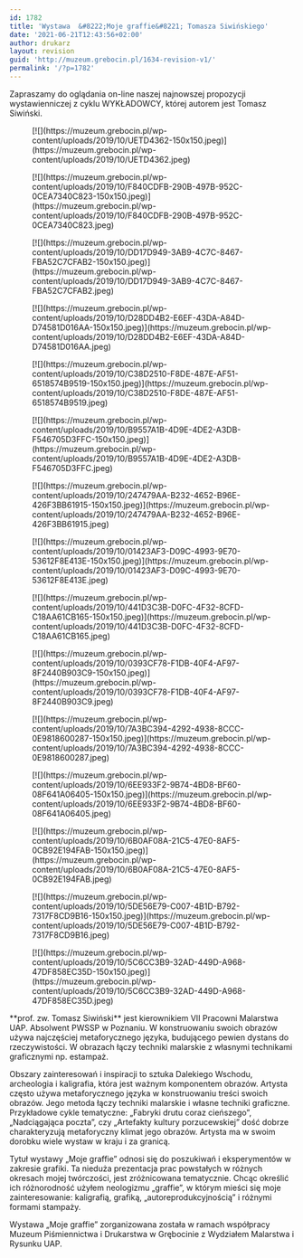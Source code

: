 ```yaml
---
id: 1782
title: 'Wystawa  &#8222;Moje graffie&#8221; Tomasza Siwińskiego'
date: '2021-06-21T12:43:56+02:00'
author: drukarz
layout: revision
guid: 'http://muzeum.grebocin.pl/1634-revision-v1/'
permalink: '/?p=1782'
---
```


Zapraszamy do oglądania on-line naszej najnowszej propozycji wystawienniczej z cyklu WYKŁADOWCY, której autorem jest Tomasz Siwiński.

<div class="gallery galleryid-1782 gallery-columns-5 gallery-size-thumbnail" id="gallery-742"><figure class="gallery-item"><div class="gallery-icon landscape"> [![](https://muzeum.grebocin.pl/wp-content/uploads/2019/10/UETD4362-150x150.jpeg)](https://muzeum.grebocin.pl/wp-content/uploads/2019/10/UETD4362.jpeg) </div></figure><figure class="gallery-item"><div class="gallery-icon landscape"> [![](https://muzeum.grebocin.pl/wp-content/uploads/2019/10/F840CDFB-290B-497B-952C-0CEA7340C823-150x150.jpeg)](https://muzeum.grebocin.pl/wp-content/uploads/2019/10/F840CDFB-290B-497B-952C-0CEA7340C823.jpeg) </div></figure><figure class="gallery-item"><div class="gallery-icon landscape"> [![](https://muzeum.grebocin.pl/wp-content/uploads/2019/10/DD17D949-3AB9-4C7C-8467-FBA52C7CFAB2-150x150.jpeg)](https://muzeum.grebocin.pl/wp-content/uploads/2019/10/DD17D949-3AB9-4C7C-8467-FBA52C7CFAB2.jpeg) </div></figure><figure class="gallery-item"><div class="gallery-icon portrait"> [![](https://muzeum.grebocin.pl/wp-content/uploads/2019/10/D28DD4B2-E6EF-43DA-A84D-D74581D016AA-150x150.jpeg)](https://muzeum.grebocin.pl/wp-content/uploads/2019/10/D28DD4B2-E6EF-43DA-A84D-D74581D016AA.jpeg) </div></figure><figure class="gallery-item"><div class="gallery-icon landscape"> [![](https://muzeum.grebocin.pl/wp-content/uploads/2019/10/C38D2510-F8DE-487E-AF51-6518574B9519-150x150.jpeg)](https://muzeum.grebocin.pl/wp-content/uploads/2019/10/C38D2510-F8DE-487E-AF51-6518574B9519.jpeg) </div></figure><figure class="gallery-item"><div class="gallery-icon landscape"> [![](https://muzeum.grebocin.pl/wp-content/uploads/2019/10/B9557A1B-4D9E-4DE2-A3DB-F546705D3FFC-150x150.jpeg)](https://muzeum.grebocin.pl/wp-content/uploads/2019/10/B9557A1B-4D9E-4DE2-A3DB-F546705D3FFC.jpeg) </div></figure><figure class="gallery-item"><div class="gallery-icon landscape"> [![](https://muzeum.grebocin.pl/wp-content/uploads/2019/10/247479AA-B232-4652-B96E-426F3BB61915-150x150.jpeg)](https://muzeum.grebocin.pl/wp-content/uploads/2019/10/247479AA-B232-4652-B96E-426F3BB61915.jpeg) </div></figure><figure class="gallery-item"><div class="gallery-icon landscape"> [![](https://muzeum.grebocin.pl/wp-content/uploads/2019/10/01423AF3-D09C-4993-9E70-53612F8E413E-150x150.jpeg)](https://muzeum.grebocin.pl/wp-content/uploads/2019/10/01423AF3-D09C-4993-9E70-53612F8E413E.jpeg) </div></figure><figure class="gallery-item"><div class="gallery-icon landscape"> [![](https://muzeum.grebocin.pl/wp-content/uploads/2019/10/441D3C3B-D0FC-4F32-8CFD-C18AA61CB165-150x150.jpeg)](https://muzeum.grebocin.pl/wp-content/uploads/2019/10/441D3C3B-D0FC-4F32-8CFD-C18AA61CB165.jpeg) </div></figure><figure class="gallery-item"><div class="gallery-icon landscape"> [![](https://muzeum.grebocin.pl/wp-content/uploads/2019/10/0393CF78-F1DB-40F4-AF97-8F2440B903C9-150x150.jpeg)](https://muzeum.grebocin.pl/wp-content/uploads/2019/10/0393CF78-F1DB-40F4-AF97-8F2440B903C9.jpeg) </div></figure><figure class="gallery-item"><div class="gallery-icon portrait"> [![](https://muzeum.grebocin.pl/wp-content/uploads/2019/10/7A3BC394-4292-4938-8CCC-0E9818600287-150x150.jpeg)](https://muzeum.grebocin.pl/wp-content/uploads/2019/10/7A3BC394-4292-4938-8CCC-0E9818600287.jpeg) </div></figure><figure class="gallery-item"><div class="gallery-icon landscape"> [![](https://muzeum.grebocin.pl/wp-content/uploads/2019/10/6EE933F2-9B74-4BD8-BF60-08F641A06405-150x150.jpeg)](https://muzeum.grebocin.pl/wp-content/uploads/2019/10/6EE933F2-9B74-4BD8-BF60-08F641A06405.jpeg) </div></figure><figure class="gallery-item"><div class="gallery-icon landscape"> [![](https://muzeum.grebocin.pl/wp-content/uploads/2019/10/6B0AF08A-21C5-47E0-8AF5-0CB92E194FAB-150x150.jpeg)](https://muzeum.grebocin.pl/wp-content/uploads/2019/10/6B0AF08A-21C5-47E0-8AF5-0CB92E194FAB.jpeg) </div></figure><figure class="gallery-item"><div class="gallery-icon portrait"> [![](https://muzeum.grebocin.pl/wp-content/uploads/2019/10/5DE56E79-C007-4B1D-B792-7317F8CD9B16-150x150.jpeg)](https://muzeum.grebocin.pl/wp-content/uploads/2019/10/5DE56E79-C007-4B1D-B792-7317F8CD9B16.jpeg) </div></figure><figure class="gallery-item"><div class="gallery-icon landscape"> [![](https://muzeum.grebocin.pl/wp-content/uploads/2019/10/5C6CC3B9-32AD-449D-A968-47DF858EC35D-150x150.jpeg)](https://muzeum.grebocin.pl/wp-content/uploads/2019/10/5C6CC3B9-32AD-449D-A968-47DF858EC35D.jpeg) </div></figure> </div>**prof. zw. Tomasz Siwiński** jest kierownikiem VII Pracowni Malarstwa UAP. Absolwent PWSSP w Poznaniu. W konstruowaniu swoich obrazów używa najczęściej metaforycznego języka, budującego pewien dystans do rzeczywistości. W obrazach łączy techniki malarskie z własnymi technikami graficznymi np. estampaż.

Obszary zainteresowań i inspiracji to sztuka Dalekiego Wschodu, archeologia i kaligrafia, która jest ważnym komponentem obrazów. Artysta często używa metaforycznego języka w konstruowaniu treści swoich obrazów. Jego metoda łączy techniki malarskie i własne techniki graficzne. Przykładowe cykle tematyczne: „Fabryki drutu coraz cieńszego”, „Nadciągająca poczta”, czy „Artefakty kultury porzucewskiej” dość dobrze charakteryzują metaforyczny klimat jego obrazów. Artysta ma w swoim dorobku wiele wystaw w kraju i za granicą.

Tytuł wystawy „Moje graffie” odnosi się do poszukiwań i eksperymentów w zakresie grafiki. Ta nieduża prezentacja prac powstałych w różnych okresach mojej twórczości, jest zróżnicowana tematycznie. Chcąc określić ich różnorodność użyłem neologizmu „graffie”, w którym mieści się moje zainteresowanie: kaligrafią, grafiką, „autoreprodukcyjnością” i różnymi formami stampaży.

<div></div><div>Wystawa „Moje graffie” zorganizowana została w ramach współpracy</div>Muzeum Piśmiennictwa i Drukarstwa w Grębocinie z Wydziałem Malarstwa i Rysunku UAP.